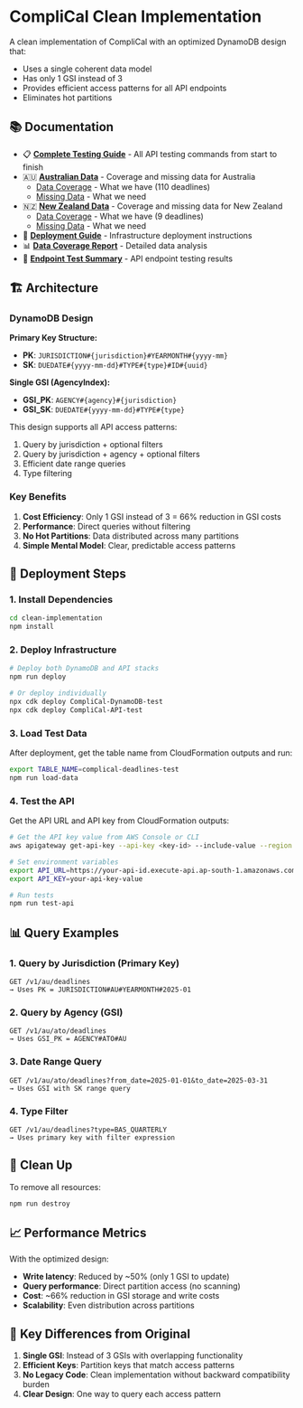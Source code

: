 # CompliCal Clean Implementation

A clean implementation of CompliCal with an optimized DynamoDB design that:
- Uses a single coherent data model
- Has only 1 GSI instead of 3
- Provides efficient access patterns for all API endpoints
- Eliminates hot partitions

## 📚 Documentation

- 📋 **[Complete Testing Guide](COMPLETE_TESTING_GUIDE.md)** - All API testing commands from start to finish
- 🇦🇺 **[Australian Data](au/)** - Coverage and missing data for Australia
  - [Data Coverage](au/data-coverage.md) - What we have (110 deadlines)
  - [Missing Data](au/missing-data.md) - What we need
- 🇳🇿 **[New Zealand Data](nz/)** - Coverage and missing data for New Zealand  
  - [Data Coverage](nz/data-coverage.md) - What we have (9 deadlines)
  - [Missing Data](nz/missing-data.md) - What we need
- 🚀 **[Deployment Guide](DEPLOYMENT_GUIDE.md)** - Infrastructure deployment instructions
- 📊 **[Data Coverage Report](DATA_COVERAGE_REPORT.md)** - Detailed data analysis
- 🧪 **[Endpoint Test Summary](ENDPOINT_TEST_SUMMARY.md)** - API endpoint testing results

## 🏗️ Architecture

### DynamoDB Design

**Primary Key Structure:**
- **PK**: `JURISDICTION#{jurisdiction}#YEARMONTH#{yyyy-mm}`
- **SK**: `DUEDATE#{yyyy-mm-dd}#TYPE#{type}#ID#{uuid}`

**Single GSI (AgencyIndex):**
- **GSI_PK**: `AGENCY#{agency}#{jurisdiction}`
- **GSI_SK**: `DUEDATE#{yyyy-mm-dd}#TYPE#{type}`

This design supports all API access patterns:
1. Query by jurisdiction + optional filters
2. Query by jurisdiction + agency + optional filters
3. Efficient date range queries
4. Type filtering

### Key Benefits

1. **Cost Efficiency**: Only 1 GSI instead of 3 = 66% reduction in GSI costs
2. **Performance**: Direct queries without filtering
3. **No Hot Partitions**: Data distributed across many partitions
4. **Simple Mental Model**: Clear, predictable access patterns

## 🚀 Deployment Steps

### 1. Install Dependencies

```bash
cd clean-implementation
npm install
```

### 2. Deploy Infrastructure

```bash
# Deploy both DynamoDB and API stacks
npm run deploy

# Or deploy individually
npx cdk deploy CompliCal-DynamoDB-test
npx cdk deploy CompliCal-API-test
```

### 3. Load Test Data

After deployment, get the table name from CloudFormation outputs and run:

```bash
export TABLE_NAME=complical-deadlines-test
npm run load-data
```

### 4. Test the API

Get the API URL and API key from CloudFormation outputs:

```bash
# Get the API key value from AWS Console or CLI
aws apigateway get-api-key --api-key <key-id> --include-value --region ap-south-1

# Set environment variables
export API_URL=https://your-api-id.execute-api.ap-south-1.amazonaws.com/test
export API_KEY=your-api-key-value

# Run tests
npm run test-api
```

## 📊 Query Examples

### 1. Query by Jurisdiction (Primary Key)
```
GET /v1/au/deadlines
→ Uses PK = JURISDICTION#AU#YEARMONTH#2025-01
```

### 2. Query by Agency (GSI)
```
GET /v1/au/ato/deadlines
→ Uses GSI_PK = AGENCY#ATO#AU
```

### 3. Date Range Query
```
GET /v1/au/ato/deadlines?from_date=2025-01-01&to_date=2025-03-31
→ Uses GSI with SK range query
```

### 4. Type Filter
```
GET /v1/au/deadlines?type=BAS_QUARTERLY
→ Uses primary key with filter expression
```

## 🧹 Clean Up

To remove all resources:

```bash
npm run destroy
```

## 📈 Performance Metrics

With the optimized design:
- **Write latency**: Reduced by ~50% (only 1 GSI to update)
- **Query performance**: Direct partition access (no scanning)
- **Cost**: ~66% reduction in GSI storage and write costs
- **Scalability**: Even distribution across partitions

## 🔑 Key Differences from Original

1. **Single GSI**: Instead of 3 GSIs with overlapping functionality
2. **Efficient Keys**: Partition keys that match access patterns
3. **No Legacy Code**: Clean implementation without backward compatibility burden
4. **Clear Design**: One way to query each access pattern